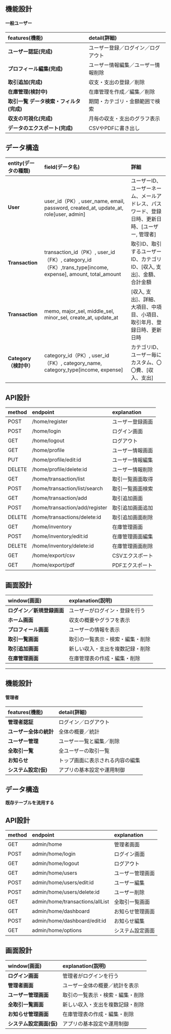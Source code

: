 ## 機能設計
#### 一般ユーザー
| features(機能)      | detail(詳細)                    |
|:-------------------|:--------------------------------|
| **ユーザー認証(完成)**      | ユーザー登録／ログイン／ログアウト    |
| **プロフィール編集(完成)**      | ユーザー情報編集／ユーザー情報削除    |
| **取引追加(完成)**         | 収支・支出の登録／削除         |
| **在庫管理(検討中)**         | 在庫管理を作成／編集／削除 |
| **取引一覧 データ検索・フィルタ(完成)** | 期間・カテゴリ・金額範囲で検索       |
| **収支の可視化(完成)**      | 月毎の収支・支出のグラフ表示         |
| **データのエクスポート(完成)** | CSVやPDFに書き出し                |

## データ構造

| entity(データの種類)          | field(データ名)                      | 詳細                |
|:----------------------------|:------------------------------------|:------------------|
| **User**                    | user_id（PK）, user_name, email, password, created_at, update_at, role[user, admin]            | ユーザーID、ユーザーネーム、メールアドレス、パスワード、登録日時、更新日時、[ユーザー, 管理者]  |
| **Transaction**             | transaction_id（PK）, user_id（FK）, category_id（FK）,trans_type[income, expense], amount, total_amount | 取引ID、取引するユーザーID、カテゴリID、[収入, 支出]、金額、合計金額 |
| **Transaction**             | memo, major_sel, middle_sel, minor_sel, create_at, update_at           | [収入, 支出]、詳細、大項目、中項目、小項目、取引年月、登録日時、更新日時  |
| **Category（検討中）**                | category_id（PK）, user_id（FK）, category_name, category_type[income, expense] |  カテゴリID、ユーザー毎にカスタム、〇〇費、[収入、支出]

## API設計

| method      | endpoint                | explanation            |
|:------------|:------------------------|:-----------------------|
| POST        | /home/register      | ユーザー登録画面          |
| POST        | /home/login         | ログイン画面             |
| GET         | /home/logout        | ログアウト               |
| GET         | /home/profile        | ユーザー情報画面               |
| PUT         | /home/profile/edit:id        | ユーザー情報編集               |
| DELETE         | /home/profile/delete:id        | ユーザー情報削除               |
| GET         | /home/transaction/list   | 取引一覧画面取得             |
| POST        | /home/transaction/list/search   | 取引一覧画面検索             |
| GET         | /home/transaction/add       | 取引追加画面             |
| POST        | /home/transaction/add/register       | 取引追加画面追加             |
| DELETE      | /home/transactions/delete:id    | 取引追加画面削除             |
| GET         | /home/inventory         | 在庫管理画面          |
| POST        | /home/inventory/edit:id      | 在庫管理画面編集          |
| DELETE      | /home/inventory/delete:id      | 在庫管理画面削除          |
| GET         | /home/export/csv         | CSVエクスポート          |
| GET         | /home/export/pdf         | PDFエクスポート          |

## 画面設計

| window(画面)                  | explanation(説明)                   |
|:-----------------------------|:-----------------------------------|
| **ログイン／新規登録画面**        | ユーザーがログイン・登録を行う          |
| **ホーム画面**                  | 収支の概要やグラフを表示               |
| **プロフィール画面**                  | ユーザーの情報を表示               |
| **取引一覧画面**                | 取引の一覧表示・検索・編集・削除             | 
| **取引追加画面**                | 新しい収入・支出を複数記録・削除                |
 | **在庫管理画面**             | 在庫管理表の作成・編集・削除             |

-------------------
## 機能設計
#### 管理者

 | features(機能)      | detail(詳細)                    |
|:-------------------|:--------------------------------|
| **管理者認証**      | ログイン／ログアウト    |
| **ユーザー全体の統計** | 全体の概要／統計       |
| **ユーザー管理**      | ユーザー一覧と編集／削除 |
| **全取引一覧**       | 全ユーザーの取引一覧    |
| **お知らせ**         | トップ画面に表示される内容の編集         |
| **システム設定(仮)**  | アプリの基本設定や運用制御                |

## データ構造
**既存テーブルを流用する**

## API設計

| method      | endpoint                | explanation            |
|:------------|:------------------------|:-----------------------|
| GET         | admin/home   | 管理者画面             |
| POST        | admin/home/login         | ログイン画面             |
| GET         | admin/home/logout        | ログアウト               |
| GET        | admin/home/users   | ユーザー管理画面             |
| POST         | admin/home/users/edit:id       | ユーザー編集             |
| POST        | admin/home/users/delete:id       | ユーザー削除             |
| GET         | admin/home/transactions/allList    | 全取引一覧画面             |
| GET         | admin/home/dashboard         | お知らせ管理画面          |
| POST        | admin/home/dashboard/edit:id      | お知らせ編集          |
| GET      | admin/home/options      | システム設定画面          |

## 画面設計

| window(画面)                  | explanation(説明)                   |
|:-----------------------------|:-----------------------------------|
| **ログイン画面**                 | 管理者がログインを行う          |
| **管理者画面**                  | ユーザー全体の概要／統計を表示               |
| **ユーザー管理画面**                | 取引の一覧表示・検索・編集・削除             | 
| **全取引一覧画面**                | 新しい収入・支出を複数記録・削除                |
 | **お知らせ管理画面**             | 在庫管理表の作成・編集・削除             |
| **システム設定画面(仮)** | アプリの基本設定や運用制御                |

